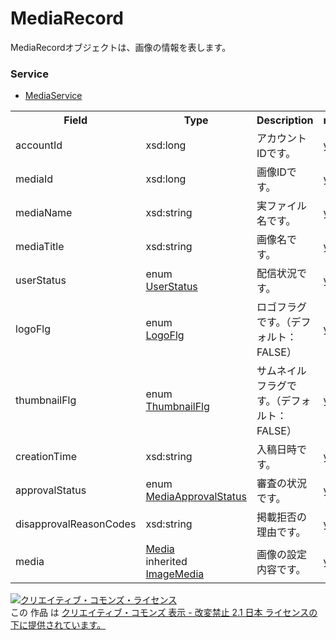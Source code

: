 # MediaRecord
MediaRecordオブジェクトは、画像の情報を表します。
### Service
+ [MediaService](../services/MediaService.md)

<table>
 <tr>
  <th>Field</th>
  <th>Type</th>
  <th>Description</th>
  <th>response</th>
  <th>get</th>
  <th>add</th>
  <th>set</th>
  <th>remove</th>
 <tr>
  <td>accountId</td>
  <td>xsd:long</td>
  <td>アカウントIDです。</td>
  <td>yes</td>
  <td>-</td>
  <td>Requirement</td>
  <td>Requirement<br>NotUpdatable</td>
  <td>Requirement<br>NotUpdatable</td>
 </tr>
  <tr>
  <td>mediaId</td>
  <td>xsd:long</td>
  <td>画像IDです。</td>
  <td>yes</td>
  <td>-</td>
  <td>-</td>
  <td>Requirement<br>NotUpdatable</td>
  <td>Requirement<br>NotUpdatable</td>
 </tr>
  <tr>
  <td>mediaName</td>
  <td>xsd:string</td>
  <td>実ファイル名です。</td>
  <td>yes</td>
  <td>-</td>
  <td>Requirement</td>
  <td>-</td>
  <td>-</td>
 </tr>
  <tr>
  <td>mediaTitle</td>
  <td>xsd:string</td>
  <td>画像名です。</td>
  <td>yes</td>
  <td>-</td>
  <td>Requirement</td>
  <td>Optional<br>Updatable</td>
  <td>-</td>
 </tr>
  <tr>
  <td>userStatus</td>
  <td>enum<br><a href="./UserStatus.md">UserStatus</a></td>
  <td>配信状況です。</td>
  <td>yes</td>
  <td>-</td>
  <td>Requirement</td>
  <td>Optional<br>Updatable</td>
  <td>-</td>
 </tr>
   <tr>
  <td>logoFlg</td>
  <td>enum<br><a href="./LogoFlg.md">LogoFlg</a></td>
  <td>ロゴフラグです。（デフォルト：FALSE）</td>
  <td>yes</td>
  <td>-</td>
  <td>Optional</td>
  <td>Optional<br>Updatable</td>
  <td>-</td>
 </tr>
   <tr>
  <td>thumbnailFlg</td>
  <td>enum<br><a href="./ThumbnailFlg.md">ThumbnailFlg</a></td>
  <td>サムネイルフラグです。（デフォルト：FALSE）</td>
  <td>yes</td>
  <td>-</td>
  <td>Optional</td>
  <td>-</td>
  <td>-</td>
 </tr>
  <tr>
  <td>creationTime</td>
  <td>xsd:string</td>
  <td>入稿日時です。</td>
  <td>yes</td>
  <td>-</td>
  <td>-</td>
  <td>-</td>
  <td>-</td>
 </tr>
   <tr>
  <td>approvalStatus</td>
  <td>enum<br><a href="./MediaApprovalStatus.md">MediaApprovalStatus</a></td>
  <td>審査の状況です。</td>
  <td>yes</td>
  <td>-</td>
  <td>-</td>
  <td>-</td>
  <td>-</td>
 </tr>
   <tr>
  <td>disapprovalReasonCodes</td>
  <td>xsd:string</td>
  <td>掲載拒否の理由です。</td>
  <td>yes</td>
  <td>-</td>
  <td>-</td>
  <td>-</td>
  <td>-</td>
 </tr>
   <tr>
  <td>media</td>
  <td><a href="./Media.md">Media</a><br>inherited<br><a href="./ImageMedia.md">ImageMedia</a></td>
  <td>画像の設定内容です。</td>
  <td>yes</td>
  <td>-</td>
  <td>Requirement</td>
  <td>-</td>
  <td>-</td>
 </tr>
</table>

<a rel="license" href="http://creativecommons.org/licenses/by-nd/2.1/jp/"><img alt="クリエイティブ・コモンズ・ライセンス" style="border-width:0" src="https://i.creativecommons.org/l/by-nd/2.1/jp/88x31.png" /></a><br />この 作品 は <a rel="license" href="http://creativecommons.org/licenses/by-nd/2.1/jp/">クリエイティブ・コモンズ 表示 - 改変禁止 2.1 日本 ライセンスの下に提供されています。</a>
